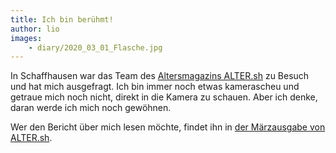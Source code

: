 ```yaml
---
title: Ich bin berühmt!
author: lio
images:
    - diary/2020_03_01_Flasche.jpg
---
```


In Schaffhausen war das Team des [Altersmagazins ALTER.sh][1] zu Besuch und hat
mich ausgefragt. Ich bin immer noch etwas kamerascheu und getraue mich noch
nicht, direkt in die Kamera zu schauen. Aber ich denke, daran werde ich mich
noch gewöhnen.

Wer den Bericht über mich lesen möchte, findet ihn in [der Märzausgabe von ALTER.sh][2].

[1]: http://www.stadt-schaffhausen.ch/News.316.0.html?tx_ttnews[tt_news]=1738&cHash=e2d8bdcb5601f021245a13048240b2ff
[2]: http://www.stadt-schaffhausen.ch/fileadmin/Redaktoren/Dokumente/Stadtkanzlei/alter_maerz_2020_30_1_LowRes.pdf
